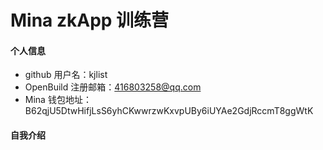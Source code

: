 # Mina zkApp 训练营


#### 个人信息

- github 用户名：kjlist
- OpenBuild 注册邮箱：416803258@qq.com
- Mina 钱包地址：B62qjU5DtwHifjLsS6yhCKwwrzwKxvpUBy6iUYAe2GdjRccmT8ggWtK

#### 自我介绍


